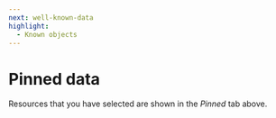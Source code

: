 ```yaml
---
next: well-known-data
highlight:
  - Known objects
---
```


# Pinned data

Resources that you have selected are shown in the _Pinned_ tab above.
